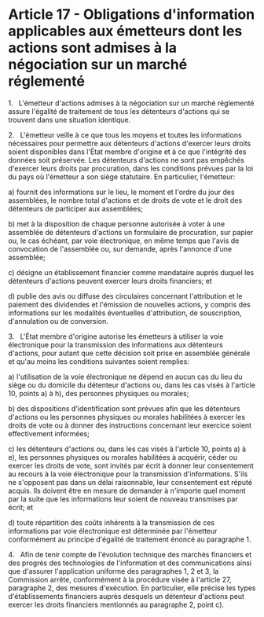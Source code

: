 # Article 17 - Obligations d'information applicables aux émetteurs dont les actions sont admises à la négociation sur un marché réglementé


1.   L'émetteur d'actions admises à la négociation sur un marché réglementé assure l'égalité de traitement de tous les détenteurs d'actions qui se trouvent dans une situation identique.

2.   L'émetteur veille à ce que tous les moyens et toutes les informations nécessaires pour permettre aux détenteurs d'actions d'exercer leurs droits soient disponibles dans l'État membre d'origine et à ce que l'intégrité des données soit préservée. Les détenteurs d'actions ne sont pas empêchés d'exercer leurs droits par procuration, dans les conditions prévues par la loi du pays où l'émetteur a son siège statutaire. En particulier, l'émetteur:

a) fournit des informations sur le lieu, le moment et l'ordre du jour des assemblées, le nombre total d'actions et de droits de vote et le droit des détenteurs de participer aux assemblées;

b) met à la disposition de chaque personne autorisée à voter à une assemblée de détenteurs d'actions un formulaire de procuration, sur papier ou, le cas échéant, par voie électronique, en même temps que l'avis de convocation de l'assemblée ou, sur demande, après l'annonce d'une assemblée;

c) désigne un établissement financier comme mandataire auprès duquel les détenteurs d'actions peuvent exercer leurs droits financiers; et

d) publie des avis ou diffuse des circulaires concernant l'attribution et le paiement des dividendes et l'émission de nouvelles actions, y compris des informations sur les modalités éventuelles d'attribution, de souscription, d'annulation ou de conversion.

3.   L'État membre d'origine autorise les émetteurs à utiliser la voie électronique pour la transmission des informations aux détenteurs d'actions, pour autant que cette décision soit prise en assemblée générale et qu'au moins les conditions suivantes soient remplies:

a) l'utilisation de la voie électronique ne dépend en aucun cas du lieu du siège ou du domicile du détenteur d'actions ou, dans les cas visés à l'article 10, points a) à h), des personnes physiques ou morales;

b) des dispositions d'identification sont prévues afin que les détenteurs d'actions ou les personnes physiques ou morales habilitées à exercer les droits de vote ou à donner des instructions concernant leur exercice soient effectivement informées;

c) les détenteurs d'actions ou, dans les cas visés à l'article 10, points a) à e), les personnes physiques ou morales habilitées à acquérir, céder ou exercer les droits de vote, sont invités par écrit à donner leur consentement au recours à la voie électronique pour la transmission d'informations. S'ils ne s'opposent pas dans un délai raisonnable, leur consentement est réputé acquis. Ils doivent être en mesure de demander à n'importe quel moment par la suite que les informations leur soient de nouveau transmises par écrit; et

d) toute répartition des coûts inhérents à la transmission de ces informations par voie électronique est déterminée par l'émetteur conformément au principe d'égalité de traitement énoncé au paragraphe 1.

4.   Afin de tenir compte de l'évolution technique des marchés financiers et des progrès des technologies de l'information et des communications ainsi que d'assurer l'application uniforme des paragraphes 1, 2 et 3, la Commission arrête, conformément à la procédure visée à l'article 27, paragraphe 2, des mesures d'exécution. En particulier, elle précise les types d'établissements financiers auprès desquels un détenteur d'actions peut exercer les droits financiers mentionnés au paragraphe 2, point c).
